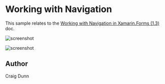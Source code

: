 Working with Navigation
==============

This sample relates to the [Working with Navigation in Xamarin.Forms (1.3)](http://developer.xamarin.com/guides/cross-platform/xamarin-forms/working-with/navigation) doc.

![screenshot](https://raw.githubusercontent.com/xamarin/xamarin-forms-samples/master/WorkingWithNativation/Screenshots/navigation-ios.png "Navigation")

![screenshot](https://raw.githubusercontent.com/xamarin/xamarin-forms-samples/master/WorkingWithNativation/Screenshots/navigation-android.png "Navigation")

Author
------

Craig Dunn
